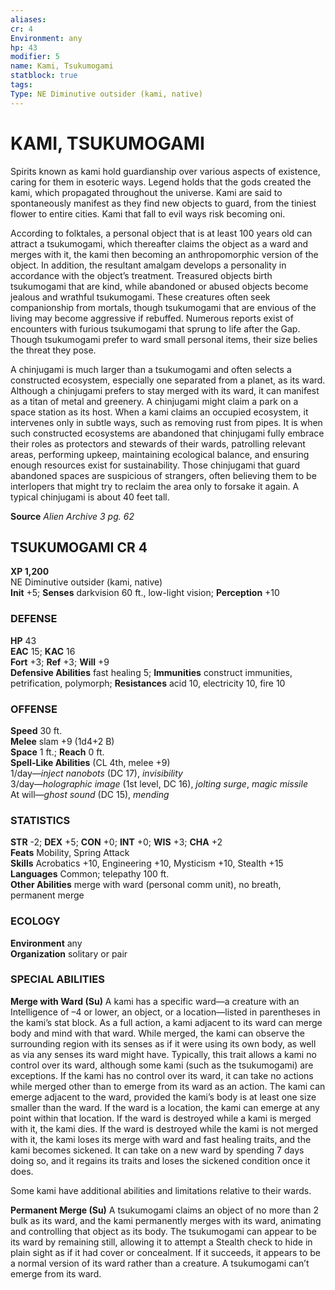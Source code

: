 ```yaml
---
aliases: 
cr: 4
Environment: any
hp: 43
modifier: 5
name: Kami, Tsukumogami
statblock: true
tags: 
Type: NE Diminutive outsider (kami, native)  
---
```

# KAMI, TSUKUMOGAMI
Spirits known as kami hold guardianship over various aspects of existence, caring for them in esoteric ways. Legend holds that the gods created the kami, which propagated throughout the universe. Kami are said to spontaneously manifest as they find new objects to guard, from the tiniest flower to entire cities. Kami that fall to evil ways risk becoming oni.

According to folktales, a personal object that is at least 100 years old can attract a tsukumogami, which thereafter claims the object as a ward and merges with it, the kami then becoming an anthropomorphic version of the object. In addition, the resultant amalgam develops a personality in accordance with the object’s treatment. Treasured objects birth tsukumogami that are kind, while abandoned or abused objects become jealous and wrathful tsukumogami. These creatures often seek companionship from mortals, though tsukumogami that are envious of the living may become aggressive if rebuffed. Numerous reports exist of encounters with furious tsukumogami that sprung to life after the Gap. Though tsukumogami prefer to ward small personal items, their size belies the threat they pose.

A chinjugami is much larger than a tsukumogami and often selects a constructed ecosystem, especially one separated from a planet, as its ward. Although a chinjugami prefers to stay merged with its ward, it can manifest as a titan of metal and greenery. A chinjugami might claim a park on a space station as its host. When a kami claims an occupied ecosystem, it intervenes only in subtle ways, such as removing rust from pipes. It is when such constructed ecosystems are abandoned that chinjugami fully embrace their roles as protectors and stewards of their wards, patrolling relevant areas, performing upkeep, maintaining ecological balance, and ensuring enough resources exist for sustainability. Those chinjugami that guard abandoned spaces are suspicious of strangers, often believing them to be interlopers that might try to reclaim the area only to forsake it again. A typical chinjugami is about 40 feet tall.

**Source** _Alien Archive 3 pg. 62_

## TSUKUMOGAMI CR 4

**XP 1,200**  
NE Diminutive outsider (kami, native)  
**Init** +5; **Senses** darkvision 60 ft., low-light vision; **Perception** +10  

### DEFENSE

**HP** 43  
**EAC** 15; **KAC** 16  
**Fort** +3; **Ref** +3; **Will** +9  
**Defensive Abilities** fast healing 5; **Immunities** construct immunities, petrification, polymorph; **Resistances** acid 10, electricity 10, fire 10  

### OFFENSE

**Speed** 30 ft.  
**Melee** slam +9 (1d4+2 B)  
**Space** 1 ft.; **Reach** 0 ft.  
**Spell-Like Abilities** (CL 4th, melee +9)  
1/day—_inject nanobots_ (DC 17), _invisibility_  
3/day—_holographic image_ (1st level, DC 16), _jolting surge_, _magic missile_  
At will—_ghost sound_ (DC 15), _mending_

### STATISTICS

**STR** -2; **DEX** +5; **CON** +0; **INT** +0; **WIS** +3; **CHA** +2  
**Feats** Mobility, Spring Attack  
**Skills** Acrobatics +10, Engineering +10, Mysticism +10, Stealth +15  
**Languages** Common; telepathy 100 ft.  
**Other Abilities** merge with ward (personal comm unit), no breath, permanent merge

### ECOLOGY

**Environment** any  
**Organization** solitary or pair

### SPECIAL ABILITIES

**Merge with Ward (Su)** A kami has a specific ward—a creature with an Intelligence of –4 or lower, an object, or a location—listed in parentheses in the kami’s stat block. As a full action, a kami adjacent to its ward can merge body and mind with that ward. While merged, the kami can observe the surrounding region with its senses as if it were using its own body, as well as via any senses its ward might have. Typically, this trait allows a kami no control over its ward, although some kami (such as the tsukumogami) are exceptions. If the kami has no control over its ward, it can take no actions while merged other than to emerge from its ward as an action. The kami can emerge adjacent to the ward, provided the kami’s body is at least one size smaller than the ward. If the ward is a location, the kami can emerge at any point within that location. If the ward is destroyed while a kami is merged with it, the kami dies. If the ward is destroyed while the kami is not merged with it, the kami loses its merge with ward and fast healing traits, and the kami becomes sickened. It can take on a new ward by spending 7 days doing so, and it regains its traits and loses the sickened condition once it does.

Some kami have additional abilities and limitations relative to their wards.

**Permanent Merge (Su)** A tsukumogami claims an object of no more than 2 bulk as its ward, and the kami permanently merges with its ward, animating and controlling that object as its body. The tsukumogami can appear to be its ward by remaining still, allowing it to attempt a Stealth check to hide in plain sight as if it had cover or concealment. If it succeeds, it appears to be a normal version of its ward rather than a creature. A tsukumogami can’t emerge from its ward.
